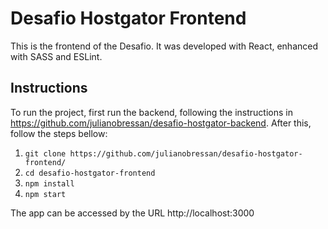 # Desafio Hostgator Frontend

This is the frontend of the Desafio. It was developed with React, enhanced with SASS and ESLint.

## Instructions

To run the project, first run the backend, following the instructions in https://github.com/julianobressan/desafio-hostgator-backend. After this, follow the steps bellow:

1. `git clone https://github.com/julianobressan/desafio-hostgator-frontend/`
2. `cd desafio-hostgator-frontend`
3. `npm install`
4. `npm start`

The app can be accessed by the URL http://localhost:3000
